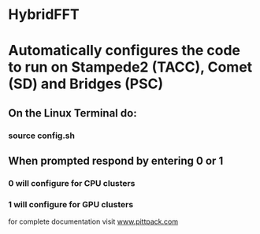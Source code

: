 # HybridFFT

# Automatically configures the code to run on Stampede2 (TACC), Comet (SD) and Bridges (PSC)  


## On the Linux Terminal do:
### source config.sh 
## When prompted respond by entering 0 or 1    
###  0 will configure for CPU clusters 
###  1 will configure for GPU clusters


for complete documentation visit www.pittpack.com


